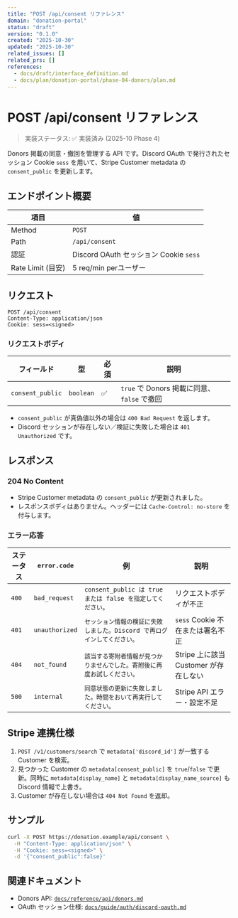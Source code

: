 ```yaml
---
title: "POST /api/consent リファレンス"
domain: "donation-portal"
status: "draft"
version: "0.1.0"
created: "2025-10-30"
updated: "2025-10-30"
related_issues: []
related_prs: []
references:
  - docs/draft/interface_definition.md
  - docs/plan/donation-portal/phase-04-donors/plan.md
---
```


# POST /api/consent リファレンス

> 実装ステータス: ✅ 実装済み (2025-10 Phase 4)

Donors 掲載の同意・撤回を管理する API です。Discord OAuth で発行されたセッション Cookie `sess` を用いて、Stripe Customer metadata の `consent_public` を更新します。

## エンドポイント概要

| 項目 | 値 |
| --- | --- |
| Method | `POST` |
| Path | `/api/consent` |
| 認証 | Discord OAuth セッション Cookie `sess` |
| Rate Limit (目安) | 5 req/min perユーザー |

## リクエスト

```http
POST /api/consent
Content-Type: application/json
Cookie: sess=<signed>
```

### リクエストボディ

| フィールド | 型 | 必須 | 説明 |
| --- | --- | --- | --- |
| `consent_public` | `boolean` | ✅ | `true` で Donors 掲載に同意、`false` で撤回 |

- `consent_public` が真偽値以外の場合は `400 Bad Request` を返します。
- Discord セッションが存在しない／検証に失敗した場合は `401 Unauthorized` です。

## レスポンス

### 204 No Content

- Stripe Customer metadata の `consent_public` が更新されました。
- レスポンスボディはありません。ヘッダーには `Cache-Control: no-store` を付与します。

### エラー応答

| ステータス | `error.code` | 例 | 説明 |
| --- | --- | --- | --- |
| `400` | `bad_request` | `consent_public は true または false を指定してください。` | リクエストボディが不正 |
| `401` | `unauthorized` | `セッション情報の検証に失敗しました。Discord で再ログインしてください。` | `sess` Cookie 不在または署名不正 |
| `404` | `not_found` | `該当する寄附者情報が見つかりませんでした。寄附後に再度お試しください。` | Stripe 上に該当 Customer が存在しない |
| `500` | `internal` | `同意状態の更新に失敗しました。時間をおいて再実行してください。` | Stripe API エラー・設定不足 |

## Stripe 連携仕様

1. `POST /v1/customers/search` で `metadata['discord_id']` が一致する Customer を検索。
2. 見つかった Customer の `metadata[consent_public]` を `true`/`false` で更新。同時に `metadata[display_name]` と `metadata[display_name_source]` も Discord 情報で上書き。
3. Customer が存在しない場合は `404 Not Found` を返却。

## サンプル

```bash
curl -X POST https://donation.example/api/consent \
  -H "Content-Type: application/json" \
  -H "Cookie: sess=<signed>" \
  -d '{"consent_public":false}'
```

## 関連ドキュメント

- Donors API: [`docs/reference/api/donors.md`](./donors.md)
- OAuth セッション仕様: [`docs/guide/auth/discord-oauth.md`](../../guide/auth/discord-oauth.md)
